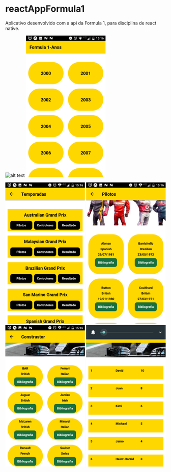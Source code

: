 # reactAppFormula1
Aplicativo desenvolvido com a api da Formula 1, para disciplina de react native.


![alt text]()
<img src="https://github.com/manassesV/reactAppFormula1/blob/master/Screenshot_20190623-151603.png" width="250" > 

<img src="https://github.com/manassesV/reactAppFormula1/blob/master/Screenshot_20190623-151629.png" width="250"  > 

<img src="https://github.com/manassesV/reactAppFormula1/blob/master/Screenshot_20190623-151644.png" width="250" > 

<img src="https://github.com/manassesV/reactAppFormula1/blob/master/Screenshot_20190623-151655.png" width="250" > 

<img src="https://github.com/manassesV/reactAppFormula1/blob/master/Screenshot_20190623-151707.png" width="250" > 





